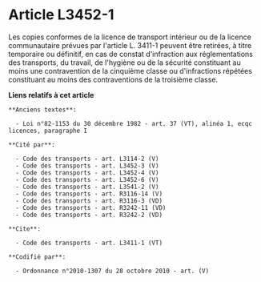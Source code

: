 # Article L3452-1

Les copies conformes de la licence de transport intérieur ou de la licence communautaire prévues par l'article L. 3411-1
peuvent être retirées, à titre temporaire ou définitif, en cas de constat d'infraction aux réglementations des transports, du
travail, de l'hygiène ou de la sécurité constituant au moins une contravention de la cinquième classe ou d'infractions
répétées constituant au moins des contraventions de la troisième classe.

**Liens relatifs à cet article**

	**Anciens textes**:

	  - Loi n°82-1153 du 30 décembre 1982 - art. 37 (VT), alinéa 1, ecqc licences, paragraphe I

	**Cité par**:

	  - Code des transports - art. L3114-2 (V)
	  - Code des transports - art. L3452-3 (V)
	  - Code des transports - art. L3452-4 (V)
	  - Code des transports - art. L3452-6 (V)
	  - Code des transports - art. L3541-2 (V)
	  - Code des transports - art. R3116-14 (V)
	  - Code des transports - art. R3116-3 (VD)
	  - Code des transports - art. R3242-11 (VD)
	  - Code des transports - art. R3242-2 (VD)

	**Cite**:

	  - Code des transports - art. L3411-1 (VT)

	**Codifié par**:

	  - Ordonnance n°2010-1307 du 28 octobre 2010 - art. (V)
